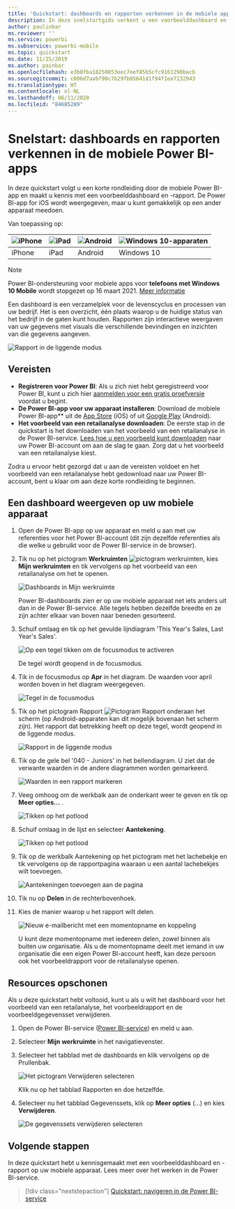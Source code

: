 ```yaml
---
title: 'Quickstart: dashboards en rapporten verkennen in de mobiele apps'
description: In deze snelstartgids verkent u een voorbeelddashboard en -rapport in de mobiele Power BI-apps.
author: paulinbar
ms.reviewer: ''
ms.service: powerbi
ms.subservice: powerbi-mobile
ms.topic: quickstart
ms.date: 11/25/2019
ms.author: painbar
ms.openlocfilehash: e3b0fba18250853eec7eef85b5cfc9161290bacb
ms.sourcegitcommit: c006d7aabf90c7b29fb05641d1f94f1ee7132943
ms.translationtype: HT
ms.contentlocale: nl-NL
ms.lasthandoff: 06/11/2020
ms.locfileid: "84685289"
---
```

# <a name="quickstart-explore-dashboards-and-reports-in-the-power-bi-mobile-apps"></a>Snelstart: dashboards en rapporten verkennen in de mobiele Power BI-apps
In deze quickstart volgt u een korte rondleiding door de mobiele Power BI-app en maakt u kennis met een voorbeelddashboard en -rapport. De Power BI-app for iOS wordt weergegeven, maar u kunt gemakkelijk op een ander apparaat meedoen.

Van toepassing op:

| ![iPhone](./media/mobile-apps-quickstart-view-dashboard-report/iphone-logo-30-px.png) | ![iPad](./media/mobile-apps-quickstart-view-dashboard-report/ipad-logo-30-px.png) | ![Android](./media/mobile-apps-quickstart-view-dashboard-report/android-logo-30-px.png) | ![Windows 10-apparaten](./media/mobile-apps-quickstart-view-dashboard-report/win-10-logo-30-px.png) |
|:--- |:--- |:--- |:--- |
| iPhone | iPad | Android | Windows 10 |

>[!NOTE]
>Power BI-ondersteuning voor mobiele apps voor **telefoons met Windows 10 Mobile** wordt stopgezet op 16 maart 2021. [Meer informatie](https://go.microsoft.com/fwlink/?linkid=2121400)

Een dashboard is een verzamelplek voor de levenscyclus en processen van uw bedrijf. Het is een overzicht, één plaats waarop u de huidige status van het bedrijf in de gaten kunt houden. Rapporten zijn interactieve weergaven van uw gegevens met visuals die verschillende bevindingen en inzichten van die gegevens aangeven. 

![Rapport in de liggende modus](././media/mobile-apps-quickstart-view-dashboard-report/power-bi-android-quickstart-report.png)

## <a name="prerequisites"></a>Vereisten

* **Registreren voor Power BI**: Als u zich niet hebt geregistreerd voor Power BI, kunt u zich hier [aanmelden voor een gratis proefversie](https://app.powerbi.com/signupredirect?pbi_source=web) voordat u begint.
* **De Power BI-app voor uw apparaat installeren**: Download de mobiele Power BI-app** uit de [App Store](https://apps.apple.com/app/microsoft-power-bi/id929738808) (iOS) of uit [Google Play](https://play.google.com/store/apps/details?id=com.microsoft.powerbim&amp;amp;clcid=0x409) (Android).
* **Het voorbeeld van een retailanalyse downloaden**: De eerste stap in de quickstart is het downloaden van het voorbeeld van een retailanalyse in de Power BI-service. [Lees hoe u een voorbeeld kunt downloaden](./mobile-apps-download-samples.md) naar uw Power BI-account om aan de slag te gaan. Zorg dat u het voorbeeld van een retailanalyse kiest.

Zodra u ervoor hebt gezorgd dat u aan de vereisten voldoet en het voorbeeld van een retailanalyse hebt gedownload naar uw Power BI-account, bent u klaar om aan deze korte rondleiding te beginnen.

## <a name="view-a-dashboard-on-your-mobile-device"></a>Een dashboard weergeven op uw mobiele apparaat
1. Open de Power BI-app op uw apparaat en meld u aan met uw referenties voor het Power BI-account (dit zijn dezelfde referenties als die welke u gebruikt voor de Power BI-service in de browser).
 
1. Tik nu op het pictogram **Werkruimten** ![pictogram werkruimten](./media/mobile-apps-quickstart-view-dashboard-report/power-bi-iphone-workspaces-button.png), kies **Mijn werkruimten** en tik vervolgens op het voorbeeld van een retailanalyse om het te openen.

    ![Dashboards in Mijn werkruimte](./media/mobile-apps-quickstart-view-dashboard-report/power-bi-android-quickstart-dashboard.png)
   
    Power BI-dashboards zien er op uw mobiele apparaat net iets anders uit dan in de Power BI-service. Alle tegels hebben dezelfde breedte en ze zijn achter elkaar van boven naar beneden gesorteerd.

6. Schuif omlaag en tik op het gevulde lijndiagram 'This Year's Sales, Last Year's Sales'.

    ![Op een tegel tikken om de focusmodus te activeren](./media/mobile-apps-quickstart-view-dashboard-report/power-bi-android-quickstart-tap-tile-fave.png)

    De tegel wordt geopend in de focusmodus.

7. Tik in de focusmodus op **Apr** in het diagram. De waarden voor april worden boven in het diagram weergegeven.

    ![Tegel in de focusmodus](./media/mobile-apps-quickstart-view-dashboard-report/power-bi-android-quickstart-tile-focus.png)

8. Tik op het pictogram Rapport ![Pictogram Rapport](./media/mobile-apps-quickstart-view-dashboard-report/power-bi-android-quickstart-report-icon.png) onderaan het scherm (op Android-apparaten kan dit mogelijk bovenaan het scherm zijn). Het rapport dat betrekking heeft op deze tegel, wordt geopend in de liggende modus.

    ![Rapport in de liggende modus](././media/mobile-apps-quickstart-view-dashboard-report/power-bi-android-quickstart-report.png)

9. Tik op de gele bel '040 - Juniors' in het bellendiagram. U ziet dat de verwante waarden in de andere diagrammen worden gemarkeerd. 

    ![Waarden in een rapport markeren](./media/mobile-apps-quickstart-view-dashboard-report/power-bi-android-quickstart-cross-highlight.png)

10. Veeg omhoog om de werkbalk aan de onderkant weer te geven en tik op **Meer opties...** .

    ![Tikken op het potlood](./media/mobile-apps-quickstart-view-dashboard-report/power-bi-android-quickstart-tap-pencil.png)


11. Schuif omlaag in de lijst en selecteer **Aantekening**.

    ![Tikken op het potlood](./media/mobile-apps-quickstart-view-dashboard-report/power-bi-android-quickstart-tap-pencil2.png)

12. Tik op de werkbalk Aantekening op het pictogram met het lachebekje en tik vervolgens op de rapportpagina waaraan u een aantal lachebekjes wilt toevoegen.
 
    ![Aantekeningen toevoegen aan de pagina](./media/mobile-apps-quickstart-view-dashboard-report/power-bi-android-quickstart-annotate.png)

13. Tik nu op **Delen** in de rechterbovenhoek.

14. Kies de manier waarop u het rapport wilt delen.  

    ![Nieuw e-mailbericht met een momentopname en koppeling](./media/mobile-apps-quickstart-view-dashboard-report/power-bi-android-quickstart-send-snapshot.png)

    U kunt deze momentopname met iedereen delen, zowel binnen als buiten uw organisatie. Als u de momentopname deelt met iemand in uw organisatie die een eigen Power BI-account heeft, kan deze persoon ook het voorbeeldrapport voor de retailanalyse openen.

## <a name="clean-up-resources"></a>Resources opschonen

Als u deze quickstart hebt voltooid, kunt u als u wilt het dashboard voor het voorbeeld van een retailanalyse, het voorbeeldrapport en de voorbeeldgegevensset verwijderen.

1. Open de Power BI-service ([Power BI-service](https://app.powerbi.com)) en meld u aan.

2. Selecteer **Mijn werkruimte** in het navigatievenster.

3. Selecteer het tabblad met de dashboards en klik vervolgens op de Prullenbak.

    ![Het pictogram Verwijderen selecteren](./media/mobile-apps-quickstart-view-dashboard-report/power-bi-android-quickstart-delete-retail.png)

    Klik nu op het tabblad Rapporten en doe hetzelfde.

4. Selecteer nu het tabblad Gegevenssets, klik op **Meer opties** (...) en kies **Verwijderen**. 


    ![De gegevenssets verwijderen selecteren](./media/mobile-apps-quickstart-view-dashboard-report/power-bi-android-quickstart-delete-retail-datasets.png)

## <a name="next-steps"></a>Volgende stappen

In deze quickstart hebt u kennisgemaakt met een voorbeelddashboard en -rapport op uw mobiele apparaat. Lees meer over het werken in de Power BI-service. 

> [!div class="nextstepaction"]
> [Quickstart: navigeren in de Power BI-service](../end-user-experience.md)

